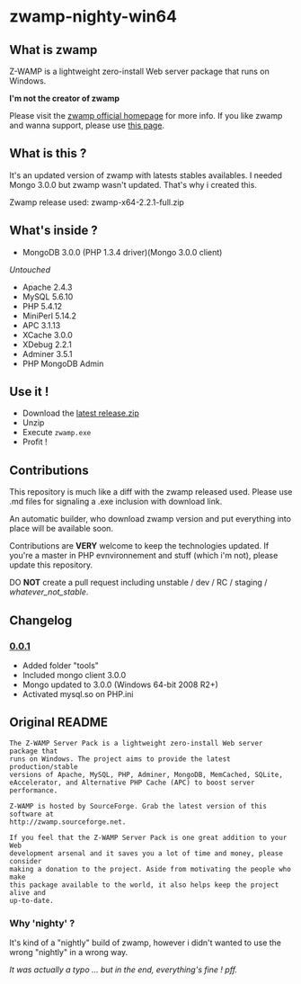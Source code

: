 # zwamp-nighty-win64

## What is zwamp

Z-WAMP is a lightweight zero-install Web server package that runs on Windows.

**I'm not the creator of zwamp**

Please visit the [zwamp official homepage](http://zwamp.sourceforge.net/) for more info.
If you like zwamp and wanna support, please use [this page](http://sourceforge.net/p/zwamp/donate/?source=navbar).

## What is this ?

It's an updated version of zwamp with latests stables availables.
I needed Mongo 3.0.0 but zwamp wasn't updated. That's why i created this.

Zwamp release used: zwamp-x64-2.2.1-full.zip

## What's inside ?

* MongoDB 3.0.0 (PHP 1.3.4 driver)(Mongo 3.0.0 client)

_Untouched_

* Apache 2.4.3
* MySQL 5.6.10
* PHP 5.4.12
* MiniPerl 5.14.2
* APC 3.1.13
* XCache 3.0.0
* XDebug 2.2.1
* Adminer 3.5.1
* PHP MongoDB Admin


## Use it !

* Download the [latest release.zip](https://github.com/romualdr/zwamp-nighty-win64/releases/latest)
* Unzip
* Execute ```zwamp.exe```
* Profit !

## Contributions

This repository is much like a diff with the zwamp released used.
Please use .md files for signaling a .exe inclusion with download link.

An automatic builder, who download zwamp version and put everything into place will be available soon.

Contributions are **VERY** welcome to keep the technologies updated.
If you're a master in PHP evnvironnement and stuff (which i'm not), please update this repository.

DO **NOT** create a pull request including unstable / dev / RC / staging / *whatever_not_stable*.

## Changelog

### [0.0.1](https://github.com/romualdr/zwamp-nighty-win64/releases/tag/0.0.1)

* Added folder "tools"
* Included mongo client 3.0.0
* Mongo updated to 3.0.0 (Windows 64-bit 2008 R2+)
* Activated mysql.so on PHP.ini

## Original README

```
The Z-WAMP Server Pack is a lightweight zero-install Web server package that
runs on Windows. The project aims to provide the latest production/stable
versions of Apache, MySQL, PHP, Adminer, MongoDB, MemCached, SQLite,
eAccelerator, and Alternative PHP Cache (APC) to boost server performance.

Z-WAMP is hosted by SourceForge. Grab the latest version of this software at
http://zwamp.sourceforge.net.

If you feel that the Z-WAMP Server Pack is one great addition to your Web
development arsenal and it saves you a lot of time and money, please consider
making a donation to the project. Aside from motivating the people who make
this package available to the world, it also helps keep the project alive and
up-to-date.
```

### Why 'nighty' ?

It's kind of a "nightly" build of zwamp, however i didn't wanted to use the wrong "nightly" in a wrong way.

*It was actually a typo ... but in the end, everything's fine ! pff.*

